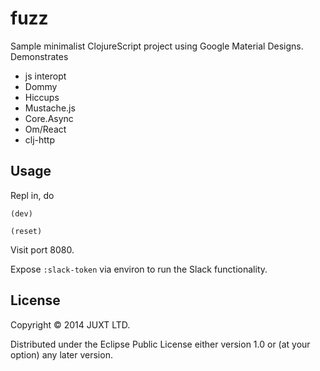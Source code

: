 # fuzz

Sample minimalist ClojureScript project using Google Material Designs. Demonstrates

+ js interopt
+ Dommy
+ Hiccups
+ Mustache.js
+ Core.Async
+ Om/React
+ clj-http

## Usage

Repl in, do

`(dev)`

`(reset)`

Visit port 8080.

Expose `:slack-token` via environ to run the Slack functionality.

## License

Copyright © 2014 JUXT LTD.

Distributed under the Eclipse Public License either version 1.0 or (at
your option) any later version.
